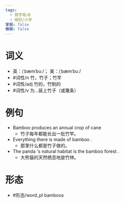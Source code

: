 ```yaml
---
tags:
  - 首字母/B
  - 级别/小学
掌握: false
模糊: false
---
```

# 词义
- 英：/ˌbæmˈbuː/； 美：/ˌbæmˈbuː/
- #词性/n  竹，竹子；竹竿
- #词性/adj  竹的，竹制的
- #词性/v  为...装上竹子（或篾条）
# 例句
- Bamboo produces an annual crop of cane
	- 竹子每年都能长出一批竹竿。
- Everything there is made of bamboo .
	- 那里什么都是竹子做的。
- The panda 's natural habitat is the bamboo forest .
	- 大熊猫的天然栖息地是竹林。
# 形态
- #形态/word_pl bamboos
